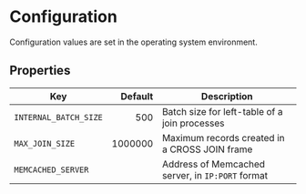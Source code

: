 # Configuration

Configuration values are set in the operating system environment.

## Properties

Key | Default | Description
--- | ------: | -----------
`INTERNAL_BATCH_SIZE` | 500 | Batch size for left-table of a join processes
`MAX_JOIN_SIZE` | 1000000 | Maximum records created in a CROSS JOIN frame
`MEMCACHED_SERVER` | _<none>_ | Address of Memcached server, in `IP:PORT` format